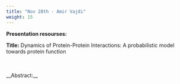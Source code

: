 ```yaml
---
title: "Nov 28th - Amir Vajdi"
weight: 15
---
```


__Presentation resourses:__

<!-- - [Presentation slides (pdf version)]() -->


__Title:__ Dynamics of Protein-Protein Interactions: A probabilistic model towards protein function
</br>

</br>
</br>
__Abstract:__